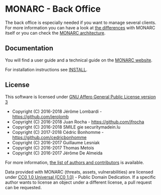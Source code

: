 MONARC - Back Office
====================

The back office is especially needed if you want to manage several clients.
For more information you can have a look at
[the differences](https://www.monarc.lu/product/#features-summary) with MONARC
itself or you can check the
[MONARC architecture](https://www.monarc.lu/documentation/technical-guide/#monarc-and-the-back-office).


Documentation
-------------

You will find a user guide and a technical guide on the
[MONARC website](https://www.monarc.lu/documentation).

For installation instructions see
[INSTALL](https://github.com/monarc-project/MonarcAppBO/tree/master/INSTALL).


License
-------

This software is licensed under
[GNU Affero General Public License version 3](http://www.gnu.org/licenses/agpl-3.0.html)

- Copyright (C) 2016-2018 Jérôme Lombardi - https://github.com/jerolomb
- Copyright (C) 2016-2018 Juan Rocha - https://github.com/jfrocha
- Copyright (C) 2016-2018 SMILE gie securitymadein.lu
- Copyright (C) 2017-2018 Cédric Bonhomme - https://github.com/cedricbonhomme
- Copyright (C) 2016-2017 Guillaume Lesniak
- Copyright (C) 2016-2017 Thomas Metois
- Copyright (C) 2016-2017 Jérôme De Almeida

For more information, [the list of authors and contributors](AUTHORS) is available.

Data provided with MONARC (threats, assets, vulnerabilities) are licensed under
[CC0 1.0 Universal (CC0 1.0)](https://creativecommons.org/publicdomain/zero/1.0/) - Public Domain Dedication.
If a specific author wants to license an object under a different license,
a pull request can be requested.
